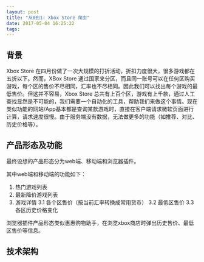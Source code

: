 ```yaml
---
layout: post
title: "从0到1: Xbox Store 爬虫"
date: 2017-05-04 16:25:22
tags:
---
```


背景
---

Xbox Store 在四月份做了一次大规模的打折活动，折扣力度很大，很多游戏都在五折以下。然而，XBox Store 通过国家来分区，而且同一账号可以在任何区购买游戏，每个区的售价不尽相同，汇率也不尽相同。因此我们可以找出每个游戏的最低售价。但这并不容易，Xbox Store 总共有上百个区，游戏有上千款，通过人工查找显然是不可能的，我们需要一个自动化的工具，帮助我们来做这个事情。现在类似功能的网站/App基本都是查询某款游戏时，直接在客户端请求微软页面进行计算，请求速度很慢。由于服务端没有数据，无法做更多的功能（如推荐、对比、历史价格等）。

产品形态及功能
---

最终设想的产品形态分为web端、移动端和浏览器插件。

其中web端和移动端的功能如下：

1. 热门游戏列表
2. 最新降价游戏列表
3. 游戏详情
	3.1 各个区售价（按当前汇率转换成常用货币）
	3.2 最低区售价
	3.3 各区历史价格变化

浏览器插件产品形态类似惠惠购物助手，在浏览xbox商店时弹出历史售价、最低区售价等信息。

技术架构
---

